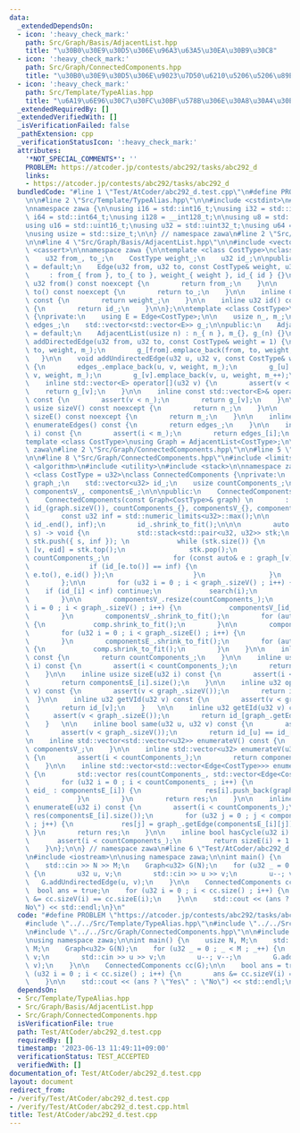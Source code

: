 ```yaml
---
data:
  _extendedDependsOn:
  - icon: ':heavy_check_mark:'
    path: Src/Graph/Basis/AdjacentList.hpp
    title: "\u30B0\u30E9\u30D5\u306E\u96A3\u63A5\u30EA\u30B9\u30C8"
  - icon: ':heavy_check_mark:'
    path: Src/Graph/ConnectedComponents.hpp
    title: "\u30B0\u30E9\u30D5\u306E\u9023\u7D50\u6210\u5206\u5206\u89E3"
  - icon: ':heavy_check_mark:'
    path: Src/Template/TypeAlias.hpp
    title: "\u6A19\u6E96\u30C7\u30FC\u30BF\u578B\u306E\u30A8\u30A4\u30EA\u30A2\u30B9"
  _extendedRequiredBy: []
  _extendedVerifiedWith: []
  _isVerificationFailed: false
  _pathExtension: cpp
  _verificationStatusIcon: ':heavy_check_mark:'
  attributes:
    '*NOT_SPECIAL_COMMENTS*': ''
    PROBLEM: https://atcoder.jp/contests/abc292/tasks/abc292_d
    links:
    - https://atcoder.jp/contests/abc292/tasks/abc292_d
  bundledCode: "#line 1 \"Test/AtCoder/abc292_d.test.cpp\"\n#define PROBLEM \"https://atcoder.jp/contests/abc292/tasks/abc292_d\"\
    \n\n#line 2 \"Src/Template/TypeAlias.hpp\"\n\n#include <cstdint>\n#include <cstddef>\n\
    \nnamespace zawa {\n\nusing i16 = std::int16_t;\nusing i32 = std::int32_t;\nusing\
    \ i64 = std::int64_t;\nusing i128 = __int128_t;\n\nusing u8 = std::uint8_t;\n\
    using u16 = std::uint16_t;\nusing u32 = std::uint32_t;\nusing u64 = std::uint64_t;\n\
    \nusing usize = std::size_t;\n\n} // namespace zawa\n#line 2 \"Src/Graph/Basis/AdjacentList.hpp\"\
    \n\n#line 4 \"Src/Graph/Basis/AdjacentList.hpp\"\n\n#include <vector>\n#include\
    \ <cassert>\n\nnamespace zawa {\n\ntemplate <class CostType>\nclass Edge {\nprivate:\n\
    \    u32 from_, to_;\n    CostType weight_;\n    u32 id_;\n\npublic:\n    Edge()\
    \ = default;\n    Edge(u32 from, u32 to, const CostType& weight, u32 id)\n   \
    \     : from_{ from }, to_{ to }, weight_{ weight }, id_{ id } {}\n\n    inline\
    \ u32 from() const noexcept {\n        return from_;\n    }\n\n    inline u32\
    \ to() const noexcept {\n        return to_;\n    }\n\n    inline CostType weight()\
    \ const {\n        return weight_;\n    }\n\n    inline u32 id() const noexcept\
    \ {\n        return id_;\n    }\n\n};\n\ntemplate <class CostType>\nclass AdjacentList\
    \ {\nprivate:\n    using E = Edge<CostType>;\n\n    usize n_, m_;\n    std::vector<E>\
    \ edges_;\n    std::vector<std::vector<E>> g_;\n\npublic:\n    AdjacentList()\
    \ = default;\n    AdjacentList(usize n) : n_{ n }, m_{}, g_(n) {}\n\n    void\
    \ addDirectedEdge(u32 from, u32 to, const CostType& weight = 1) {\n        edges_.emplace_back(from,\
    \ to, weight, m_);\n        g_[from].emplace_back(from, to, weight, m_++);\n \
    \   }\n\n    void addUndirectedEdge(u32 u, u32 v, const CostType& weight = 1)\
    \ {\n        edges_.emplace_back(u, v, weight, m_);\n        g_[u].emplace_back(u,\
    \ v, weight, m_);\n        g_[v].emplace_back(v, u, weight, m_++);\n    }\n\n\
    \    inline std::vector<E> operator[](u32 v) {\n        assert(v < n_);\n    \
    \    return g_[v];\n    }\n\n    inline const std::vector<E>& operator[](u32 v)\
    \ const {\n        assert(v < n_);\n        return g_[v];\n    }\n\n    inline\
    \ usize sizeV() const noexcept {\n        return n_;\n    }\n\n    inline usize\
    \ sizeE() const noexcept {\n        return m_;\n    }\n\n    inline std::vector<E>\
    \ enumerateEdges() const {\n        return edges_;\n    }\n\n    inline E getEdge(u32\
    \ i) const {\n        assert(i < m_);\n        return edges_[i];\n    }\n};\n\n\
    template <class CostType>\nusing Graph = AdjacentList<CostType>;\n\n} // namespace\
    \ zawa\n#line 2 \"Src/Graph/ConnectedComponents.hpp\"\n\n#line 5 \"Src/Graph/ConnectedComponents.hpp\"\
    \n\n#line 8 \"Src/Graph/ConnectedComponents.hpp\"\n#include <limits>\n#include\
    \ <algorithm>\n#include <utility>\n#include <stack>\n\nnamespace zawa {\n\ntemplate\
    \ <class CostType = u32>\nclass ConnectedComponents {\nprivate:\n    Graph<CostType>\
    \ graph_;\n    std::vector<u32> id_;\n    usize countComponents_;\n\n    std::vector<std::vector<u32>>\
    \ componentsV_, componentsE_;\n\n\npublic:\n    ConnectedComponents() = default;\n\
    \    ConnectedComponents(const Graph<CostType>& graph) \n        : graph_(graph),\
    \ id_(graph.sizeV()), countComponents_{}, componentsV_{}, componentsE_{} {\n\n\
    \        const u32 inf = std::numeric_limits<u32>::max();\n\n        std::fill(id_.begin(),\
    \ id_.end(), inf);\n        id_.shrink_to_fit();\n\n\n        auto search = [&](u32\
    \ s) -> void {\n            std::stack<std::pair<u32, u32>> stk;\n           \
    \ stk.push({ s, inf }); \n            while (stk.size()) {\n                auto\
    \ [v, eid] = stk.top();\n                stk.pop();\n                id_[v] =\
    \ countComponents_;\n                for (const auto& e : graph_[v]) {\n     \
    \               if (id_[e.to()] == inf) {\n                        stk.push({\
    \ e.to(), e.id() });\n                    }\n                }\n            }\n\
    \        };\n\n        for (u32 i = 0 ; i < graph_.sizeV() ; i++) {\n        \
    \    if (id_[i] < inf) continue;\n            search(i);\n            countComponents_++;\n\
    \        }\n\n        componentsV_.resize(countComponents_);\n        for (u32\
    \ i = 0 ; i < graph_.sizeV() ; i++) {\n            componentsV_[id_[i]].push_back(i);\n\
    \        }\n        componentsV_.shrink_to_fit();\n        for (auto& comp : componentsV_)\
    \ {\n            comp.shrink_to_fit();\n        }\n\n        componentsE_.resize(countComponents_);\n\
    \        for (u32 i = 0 ; i < graph_.sizeE() ; i++) {\n            componentsE_[id_[graph_.getEdge(i).from()]].push_back(i);\n\
    \        }\n        componentsE_.shrink_to_fit();\n        for (auto& comp : componentsE_)\
    \ {\n            comp.shrink_to_fit();\n        }\n    }\n\n    inline usize size()\
    \ const {\n        return countComponents_;\n    }\n\n    inline usize sizeV(u32\
    \ i) const {\n        assert(i < countComponents_);\n        return componentsV_[i].size();\n\
    \    }\n\n    inline usize sizeE(u32 i) const {\n        assert(i < countComponents_);\n\
    \        return componentsE_[i].size();\n    }\n\n    inline u32 operator[](u32\
    \ v) const {\n        assert(v < graph_.sizeV());\n        return id_[v];\n  \
    \  }\n\n    inline u32 getVId(u32 v) const {\n        assert(v < graph_.sizeV());\n\
    \        return id_[v];\n    }   \n\n    inline u32 getEId(u32 v) const {\n  \
    \      assert(v < graph_.sizeE());\n        return id_[graph_.getEdge(v).from()];\n\
    \    }   \n\n    inline bool same(u32 u, u32 v) const {\n        assert(u < graph_.sizeV());\n\
    \        assert(v < graph_.sizeV());\n        return id_[u] == id_[v];\n    }\n\
    \n    inline std::vector<std::vector<u32>> enumerateV() const {\n        return\
    \ componentsV_;\n    }\n\n    inline std::vector<u32> enumerateV(u32 i) const\
    \ {\n        assert(i < countComponents_);\n        return componentsV_[i];\n\
    \    }\n\n    inline std::vector<std::vector<Edge<CostType>>> enumerateE() const\
    \ {\n        std::vector res(countComponents_, std::vector<Edge<CostType>>());\n\
    \        for (u32 i = 0 ; i < countComponents_ ; i++) {\n            for (auto\
    \ eid_ : componentsE_[i]) {\n                res[i].push_back(graph_.getEdge(eid_));\n\
    \            }\n        }\n        return res;\n    }\n\n    inline std::vector<Edge<CostType>>\
    \ enumerateE(u32 i) const {\n        assert(i < countComponents_);\n        std::vector<CostType>\
    \ res(componentsE_[i].size());\n        for (u32 j = 0 ; j < componentsE_[i].size()\
    \ ; j++) {\n            res[j] = graph_.getEdge(componentsE_[i][j]);\n       \
    \ }\n        return res;\n    }\n\n    inline bool hasCycle(u32 i) const {\n \
    \       assert(i < countComponents_);\n        return sizeE(i) + 1 > sizeV(i);\n\
    \    }\n};\n\n} // namespace zawa\n#line 6 \"Test/AtCoder/abc292_d.test.cpp\"\n\
    \n#include <iostream>\n\nusing namespace zawa;\n\nint main() {\n    usize N, M;\n\
    \    std::cin >> N >> M;\n    Graph<u32> G(N);\n    for (u32 _ = 0 ; _ < M ; _++)\
    \ {\n        u32 u, v;\n        std::cin >> u >> v;\n        u--; v--;\n     \
    \   G.addUndirectedEdge(u, v);\n    }\n\n    ConnectedComponents cc(G);\n\n  \
    \  bool ans = true;\n    for (u32 i = 0 ; i < cc.size() ; i++) {\n        ans\
    \ &= cc.sizeV(i) == cc.sizeE(i);\n    }\n\n    std::cout << (ans ? \"Yes\" : \"\
    No\") << std::endl;\n}\n"
  code: "#define PROBLEM \"https://atcoder.jp/contests/abc292/tasks/abc292_d\"\n\n\
    #include \"../../Src/Template/TypeAlias.hpp\"\n#include \"../../Src/Graph/Basis/AdjacentList.hpp\"\
    \n#include \"../../Src/Graph/ConnectedComponents.hpp\"\n\n#include <iostream>\n\
    \nusing namespace zawa;\n\nint main() {\n    usize N, M;\n    std::cin >> N >>\
    \ M;\n    Graph<u32> G(N);\n    for (u32 _ = 0 ; _ < M ; _++) {\n        u32 u,\
    \ v;\n        std::cin >> u >> v;\n        u--; v--;\n        G.addUndirectedEdge(u,\
    \ v);\n    }\n\n    ConnectedComponents cc(G);\n\n    bool ans = true;\n    for\
    \ (u32 i = 0 ; i < cc.size() ; i++) {\n        ans &= cc.sizeV(i) == cc.sizeE(i);\n\
    \    }\n\n    std::cout << (ans ? \"Yes\" : \"No\") << std::endl;\n}\n"
  dependsOn:
  - Src/Template/TypeAlias.hpp
  - Src/Graph/Basis/AdjacentList.hpp
  - Src/Graph/ConnectedComponents.hpp
  isVerificationFile: true
  path: Test/AtCoder/abc292_d.test.cpp
  requiredBy: []
  timestamp: '2023-06-13 11:49:11+09:00'
  verificationStatus: TEST_ACCEPTED
  verifiedWith: []
documentation_of: Test/AtCoder/abc292_d.test.cpp
layout: document
redirect_from:
- /verify/Test/AtCoder/abc292_d.test.cpp
- /verify/Test/AtCoder/abc292_d.test.cpp.html
title: Test/AtCoder/abc292_d.test.cpp
---
```

